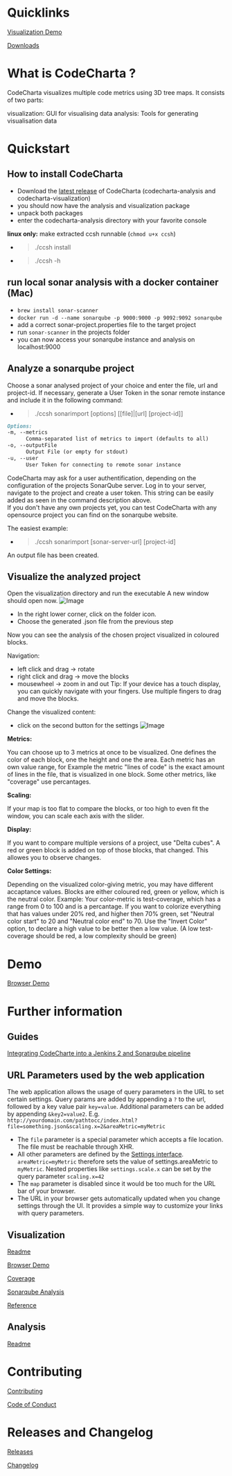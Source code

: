 # Quicklinks

[Visualization Demo](visualization/app/)

[Downloads](https://github.com/MaibornWolff/codecharta/releases)

# What is CodeCharta ?

CodeCharta visualizes multiple code metrics using 3D tree maps. It consists of two parts:

visualization: GUI for visualising data
analysis: Tools for generating visualisation data

# Quickstart

## How to install CodeCharta

- Download the [latest release](https://github.com/MaibornWolff/codecharta/releases/latest) of CodeCharta (codecharta-analysis and codecharta-visualization)
- you should now have the analysis and visualization package 
- unpack both packages
- enter the codecharta-analysis directory with your favorite console

**linux only:** make extracted ccsh runnable (`chmod u+x ccsh`)

- > ./ccsh install
- > ./ccsh -h

## run local sonar analysis with a docker container (Mac)
- `brew install sonar-scanner`
- `docker run -d --name sonarqube -p 9000:9000 -p 9092:9092 sonarqube`
- add a correct sonar-project.properties file to the target project
- run `sonar-scanner` in the projects folder
- you can now access your sonarqube instance and analysis on localhost:9000

## Analyze a sonarqube project

Choose a sonar analysed project of your choice and enter the file, url and project-id. If necessary, generate a User Token in the sonar remote instance and include it in the following command:
  - >./ccsh sonarimport [options] [[file]|[url] [project-id]]

```markdown
Options:
-m, --metrics
      Comma-separated list of metrics to import (defaults to all)
-o, --outputFile
      Output File (or empty for stdout)
-u, --user
      User Token for connecting to remote sonar instance
```

CodeCharta may ask for a user authentification, depending on the configuration of the projects SonarQube server. Log in to your server, navigate to the project and create a user token. This string can be easily added as seen in the command description above.  
If you don't have any own projects yet, you can test CodeCharta with any opensource project you can find on the sonarqube website.

The easiest example:
  - >./ccsh sonarimport [sonar-server-url] [project-id]
 
An output file has been created.

## Visualize the analyzed project

Open the visualization directory and run the executable
A new window should open now. 
![Image](images/screenshot_visu.PNG)

- In the right lower corner, click on the folder icon. 
- Choose the generated .json file from the previous step

Now you can see the analysis of the chosen project visualized in coloured blocks. 

Navigation:
- left click and drag -> rotate 
- right click and drag -> move the blocks
- mousewheel -> zoom in and out
Tip: If your device has a touch display, you can quickly navigate with your fingers. Use multiple fingers to drag and move the blocks. 

Change the visualized content:
- click on the second button for the settings
![Image](images/screenshot_visu2.PNG)

**Metrics:**

You can choose up to 3 metrics at once to be visualized. One defines the color of each block, one the height and one the area.
Each metric has an own value range, for Example the metric "lines of code" is the exact amount of lines in the file, that is visualized in one block. Some other metrics, like "coverage" use percantages. 

**Scaling:**

If your map is too flat to compare the blocks, or too high to even fit the window, you can scale each axis with the slider.

**Display:**

If you want to compare multiple versions of a project, use "Delta cubes". A red or green block is added on top of those blocks, that changed. This allowes you to observe changes.

**Color Settings:**

Depending on the visualized color-giving metric, you may have different accaptance values. Blocks are either coloured red, green or yellow, which is the neutral color. 
Example: Your color-metric is test-coverage, which has a range from 0 to 100 and is a percantage. 
If you want to colorize everything that has values under 20% red, and higher then 70% green, set "Neutral color start" to 20 and "Neutral color end" to 70. 
Use the "Invert Color" option, to declare a high value to be better then a low value. (A low test-coverage should be red, a low complexity should be green)

# Demo

[Browser Demo](visualization/app/)

# Further information

## Guides

[Integrating CodeCharte into a Jenkins 2 and Sonarqube pipeline](ci.md)

## URL Parameters used by the web application

The web application allows the usage of query parameters in the URL to set 
certain settings. Query params are added by appending a `?` to the url, 
followed by a key value pair `key=value`. Additional parameters can be 
added by appending `&key2=value2`. E.g. `http://yourdomain.com/pathtocc/index.html?file=something.json&scaling.x=2&areaMetric=myMetric`

* The `file` parameter is a special parameter which accepts a file location. The file must be reachable through XHR.
* All other parameters are defined by the [Settings interface](/visualization/app/codeCharta/core/settings/settings.service.ts). 
`areaMetric=myMetric` therefore sets the value of settings.areaMetric to `myMetric`. Nested properties like `settings.scale.x` can be 
set by the query parameter `scaling.x=42`
* The `map` parameter is disabled since it would be too much for the URL bar of your browser.
* The URL in your browser gets automatically updated when you change settings through the UI. 
It provides a simple way to customize your links with query parameters.

## Visualization

[Readme](https://github.com/MaibornWolff/codecharta/tree/master/visualization)

[Browser Demo](visualization/app/)

[Coverage](visualization/coverage/lcov-report)

[Sonarqube Analysis](https://sonarcloud.io/dashboard?id=de.maibornwolff.codecharta%3Avisualization%3Amaster)

[Reference](visualization/docs/)

## Analysis

[Readme](https://github.com/MaibornWolff/codecharta/tree/master/analysis)

# Contributing

[Contributing](https://github.com/MaibornWolff/codecharta/blob/master/CONTRIBUTE.md)

[Code of Conduct](https://github.com/MaibornWolff/codecharta/blob/master/CODE_OF_CONDUCT.md)

# Releases and Changelog

[Releases](https://github.com/MaibornWolff/codecharta/releases)

[Changelog](https://github.com/MaibornWolff/codecharta/blob/master/CHANGELOG.md)
